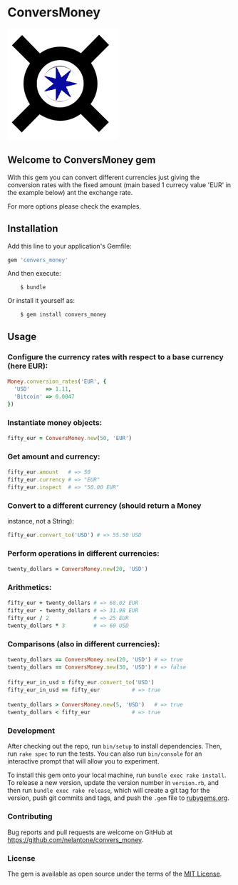 # ConversMoney
![Convers Money Logo](https://raw.githubusercontent.com/nelantone/convers_money/master/currency_convers_nobg.png)

## Welcome to ConversMoney gem

With this gem you can convert different currencies just giving the conversion rates with the fixed amount (main based 1 currecy value 'EUR' in the example below) ant the  exchange rate.

For more options please check the examples.

## Installation

Add this line to your application's Gemfile:

```ruby
gem 'convers_money'
```

And then execute:
```
    $ bundle
```
Or install it yourself as:
```
    $ gem install convers_money
```
## Usage


### Configure the currency rates with respect to a base currency (here EUR):
```ruby
Money.conversion_rates('EUR', {
  'USD'     => 1.11,
  'Bitcoin' => 0.0047
})
```
### Instantiate money objects:
```ruby
fifty_eur = ConversMoney.new(50, 'EUR')
```
### Get amount and currency:
```ruby
fifty_eur.amount   # => 50
fifty_eur.currency # => "EUR"
fifty_eur.inspect  # => "50.00 EUR"
```
### Convert to a different currency (should return a Money
 instance, not a String):
```ruby
fifty_eur.convert_to('USD') # => 55.50 USD
```
### Perform operations in different currencies:
```ruby
twenty_dollars = ConversMoney.new(20, 'USD')
```
### Arithmetics:
```ruby
fifty_eur + twenty_dollars # => 68.02 EUR
fifty_eur - twenty_dollars # => 31.98 EUR
fifty_eur / 2              # => 25 EUR
twenty_dollars * 3         # => 60 USD
```
### Comparisons (also in different currencies):
```ruby
twenty_dollars == ConversMoney.new(20, 'USD') # => true
twenty_dollars == ConversMoney.new(30, 'USD') # => false

fifty_eur_in_usd = fifty_eur.convert_to('USD')
fifty_eur_in_usd == fifty_eur          # => true

twenty_dollars > ConversMoney.new(5, 'USD')   # => true
twenty_dollars < fifty_eur             # => true
```
### Development

After checking out the repo, run `bin/setup` to install dependencies. Then, run `rake spec` to run the tests. You can also run `bin/console` for an interactive prompt that will allow you to experiment.

To install this gem onto your local machine, run `bundle exec rake install`. To release a new version, update the version number in `version.rb`, and then run `bundle exec rake release`, which will create a git tag for the version, push git commits and tags, and push the `.gem` file to [rubygems.org](https://rubygems.org).

### Contributing

Bug reports and pull requests are welcome on GitHub at https://github.com/nelantone/convers_money.


### License

The gem is available as open source under the terms of the [MIT License](http://opensource.org/licenses/MIT).
